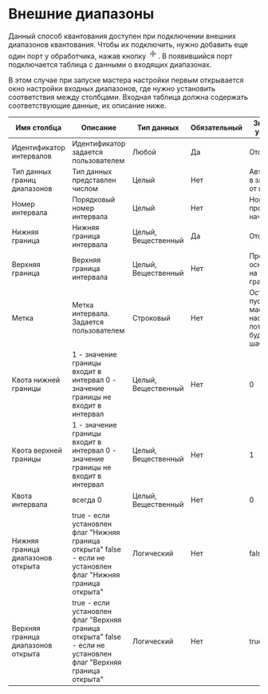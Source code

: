# Внешние диапазоны

Данный способ квантования доступен при подключении внешних диапазонов квантования. Чтобы их подключить, нужно  добавить еще один порт у обработчика, нажав кнопку ![](../../../media/app/icons/toolbar_18/add_inactive.svg). В появившийся порт подключается таблица с данными о входящих диапазонах.

В этом случае при запуске мастера настройки первым открывается окно настройки входных диапазонов, где нужно установить соответствия между столбцами. Входная таблица должна содержать соответствующие данные, их описание ниже.

 | Имя столбца                                             | Описание                                                                                                                                                                                     | Тип данных                  | Обязательный | Значение по умолчанию                                                                                             | 
 | ---------------------                                             | ----------------                                                                                                                                                                                     | -------------------                  | ------------------------ | ----------------------------------------                                                                                             | 
 | Идентификатор интервалов                   | Идентификатор задается пользователем                                                                                                                               | Любой                           | Да                     | Отсутствует                                                                                                               | 
 | Тип данных границ диапазонов             | Тип данных представлен числом                                                                                                                                              | Целый                           | Нет                   | Автоматически в зависимости от границы                                                             | 
 | Номер интервала                                     | Порядковый номер интервала                                                                                                                                                   | Целый                           | Нет                   | Номера проставятся, начиная с 0                                                                             | 
 | Нижняя граница                                       | Нижняя граница интервала                                                                                                                                                       | Целый, Вещественный | Да                     | Отсутствует                                                                                                               | 
 | Верхняя граница                                     | Верхняя граница интервала                                                                                                                                                     | Целый, Вещественный | Нет                   | Проставятся, основываясь на нижней границе                                                      | 
 | Метка                                                        | Метка интервала. Задается пользователем                                                                                                                           | Строковый                   | Нет                   | Останется пустой. В мастере настройки потом можно будет задать шаблоном | 
 | Квота нижней границы                            | 1 - значение границы входит в интервал   0 - значение границы не входит в интервал                                                 | Целый, Вещественный | Нет                   | 0                                                                                                                                    | 
 | Квота верхней границы                          | 1 - значение границы входит в интервал   0 - значение границы не входит в интервал                                                 | Целый, Вещественный | Нет                   | 1                                                                                                                                    | 
 | Квота интервала                                     | всегда 0                                                                                                                                                                                       | Целый, Вещественный | Нет                   | 0                                                                                                                                    | 
 | Нижняя граница диапазонов открыта   | true - если установлен флаг "Нижняя граница открыта"  false - если не установлен флаг "Нижняя граница открыта"     | Логический                 | Нет                   | false                                                                                                                                | 
 | Верхняя граница диапазонов открыта | true - если установлен флаг "Верхняя граница открыта"  false - если не установлен флаг "Верхняя граница открыта" | Логический                 | Нет                   | true                                                                                                                                 | 

